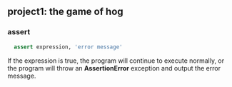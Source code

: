 ## project1: the game of hog

### assert
```python
  assert expression, 'error message'
```
If the expression is true, the program will continue to execute normally, or the program will throw an **AssertionError** exception and output the error message. 
